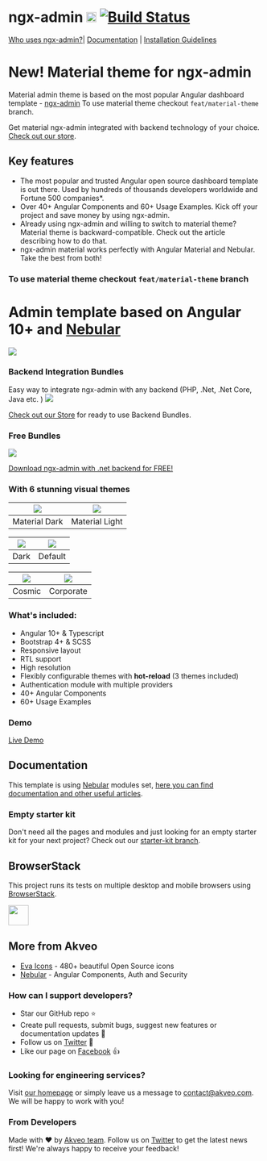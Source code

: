 # ngx-admin [<img src="https://i.imgur.com/oMcxwZ0.png" alt="Eva Design System" height="20px" />](https://hubs.ly/H0n4ZDy0) [![Build Status](https://travis-ci.org/akveo/ngx-admin.svg?branch=master)](https://travis-ci.org/akveo/ngx-admin)

[Who uses ngx-admin?](https://github.com/akveo/ngx-admin/issues/1645)| [Documentation](https://hubs.ly/H0n4Sfq0) | [Installation Guidelines](https://hubs.ly/H0n4Svc0)

# New! Material theme for ngx-admin

Material admin theme is based on the most popular Angular dashboard template - [ngx-admin](https://hubs.ly/H0nJG1G0)
To use material theme checkout `feat/material-theme` branch.

Get material ngx-admin integrated with backend technology of your choice. [Check out our store](https://hubs.ly/H0qwyl60).

## Key features

- The most popular and trusted Angular open source dashboard template is out there. Used by hundreds of thousands developers worldwide and Fortune 500 companies*.
- Over 40+ Angular Components and 60+ Usage Examples. Kick off your project and save money by using ngx-admin.
- Already using ngx-admin and willing to switch to material theme? Material theme is backward-compatible. Check out the article describing how to do that.
- ngx-admin material works perfectly with Angular Material and Nebular. Take the best from both!

### To use material theme checkout `feat/material-theme` branch

# Admin template based on Angular 10+ and <a href="https://github.com/akveo/nebular">Nebular</a>
<a target="_blank" href="https://hubs.ly/H0n4Sw20"><img src="https://i.imgur.com/mFdqvgG.png"/></a>

### Backend Integration Bundles
Easy way to integrate ngx-admin with any backend (PHP, .Net, .Net Core, Java etc. )
<a href="https://hubs.ly/H0qwyl60"><img src="https://i.imgur.com/qbtASmP.png"></a>

[Check out our Store](https://hubs.ly/H0qwyl60) for ready to use Backend Bundles.

### Free Bundles
<a href="https://hubs.ly/H0rD0XL0"><img src="https://i.imgur.com/NzTDxRG.png"></a>

[Download ngx-admin with .net backend for FREE!](https://hubs.ly/H0rvhPL0)

### With 6 stunning visual themes

| <a target="_blank" href="https://hubs.ly/H0nxM3b0"><img src="https://i.imgur.com/67YAlhf.png"/></a> | <a target="_blank" href="https://hubs.ly/H0nxNmv0"><img src="https://i.imgur.com/aQzw0hD.png"/></a> |
| --- | --- |
|  Material Dark | Material Light |

| <a target="_blank" href="https://hubs.ly/H0n4Th20"><img src="https://i.imgur.com/9UkTGgr.png"/></a> | <a target="_blank" href="https://hubs.ly/H0n4Tgv0"><img src="https://i.imgur.com/Kn3xDKQ.png"/></a> |
| --- | --- |
|  Dark| Default |

| <a target="_blank" href="https://hubs.ly/H0n4Tj80"><img src="https://i.imgur.com/iJu2YDF.png"/></a> | <a target="_blank" href="https://hubs.ly/H0n4TDQ0"><img src="https://i.imgur.com/GpUt6NW.png"/></a> |
| --- | --- |
| Cosmic  | Corporate |

### What's included:

- Angular 10+ & Typescript
- Bootstrap 4+ & SCSS
- Responsive layout
- RTL support
- High resolution
- Flexibly configurable themes with **hot-reload** (3 themes included)
- Authentication module with multiple providers
- 40+ Angular Components
- 60+ Usage Examples

### Demo

<a target="_blank" href="https://hubs.ly/H0n4Tk70">Live Demo</a>

## Documentation
This template is using [Nebular](https://github.com/akveo/nebular) modules set, [here you can find documentation and other useful articles](https://hubs.ly/H0n4ZPt0).

### Empty starter kit
Don't need all the pages and modules and just looking for an empty starter kit for your next project? Check out our [starter-kit branch](https://github.com/akveo/ngx-admin/tree/starter-kit).

## BrowserStack
This project runs its tests on multiple desktop and mobile browsers using [BrowserStack](http://www.browserstack.com).

<img src="https://cloud.githubusercontent.com/assets/131406/22254249/534d889e-e254-11e6-8427-a759fb23b7bd.png" height="40" />

## More from Akveo

- [Eva Icons](https://github.com/akveo/eva-icons) - 480+ beautiful Open Source icons
- [Nebular](https://github.com/akveo/nebular) - Angular Components, Auth and Security

### How can I support developers?
- Star our GitHub repo :star:
- Create pull requests, submit bugs, suggest new features or documentation updates :wrench:
- Follow us on [Twitter](https://twitter.com/akveo_inc) :feet:
- Like our page on [Facebook](https://www.facebook.com/akveo/) :thumbsup:

### Looking for engineering services? 
Visit [our homepage](https://hubs.ly/H0n4YJt0) or simply leave us a message to [contact@akveo.com](mailto:contact@akveo.com). We will be happy to work with you!

### From Developers
Made with :heart: by [Akveo team](https://hubs.ly/H0n4YwQ0). Follow us on [Twitter](https://twitter.com/akveo_inc) to get the latest news first!
We're always happy to receive your feedback!

